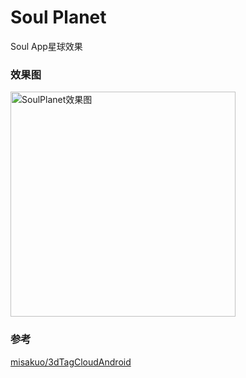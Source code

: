 # Soul Planet

Soul App星球效果

### 效果图

<img src="https://github.com/HaowenLee/SoulPlanet/blob/master/arts/soul_planet.gif" width="360" alt="SoulPlanet效果图"/>

### 参考

[misakuo/3dTagCloudAndroid](https://github.com/misakuo/3dTagCloudAndroid)
